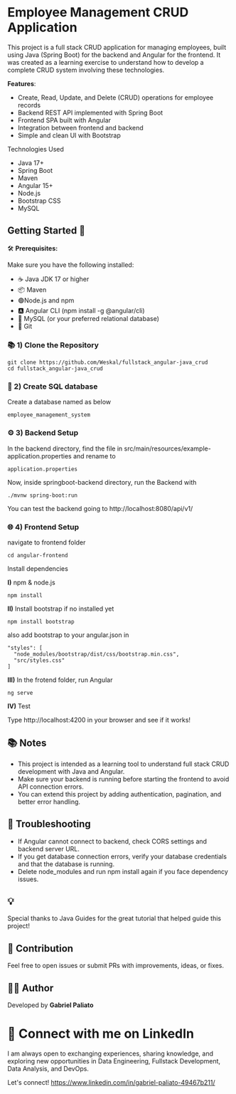 
# Employee Management CRUD Application

This project is a full stack CRUD application for managing employees, built using Java (Spring Boot) for the backend and Angular for the frontend. It was created as a learning exercise to understand how to develop a complete CRUD system involving these technologies.

__Features__:
- Create, Read, Update, and Delete (CRUD) operations for employee records
- Backend REST API implemented with Spring Boot
- Frontend SPA built with Angular
- Integration between frontend and backend
- Simple and clean UI with Bootstrap

Technologies Used
- Java 17+
- Spring Boot
- Maven
- Angular 15+
- Node.js
- Bootstrap CSS
- MySQL 

## Getting Started 🚀
🛠️ __Prerequisites:__ 

Make sure you have the following installed:

- ☕ Java JDK 17 or higher
- 📦 Maven
- 🟢Node.js and npm
- 🅰️ Angular CLI (npm install -g @angular/cli)
- 🐬 MySQL (or your preferred relational database)
- 🌱 Git

### 📚 1) Clone the Repository

```
git clone https://github.com/Weskal/fullstack_angular-java_crud
cd fullstack_angular-java_crud
```

### 💾 2) Create SQL database

Create a database named as below
```
employee_management_system
```

### ⚙️ 3) Backend Setup

In the backend directory, find the file in src/main/resources/example-application.properties
and rename to 
```
application.properties
```

Now, inside springboot-backend directory, run the Backend with

```
./mvnw spring-boot:run
```

You can test the backend going to http://localhost:8080/api/v1/

### 🌐 4) Frontend Setup

navigate to frontend folder 
```
cd angular-frontend
```

Install dependencies

__I)__ npm & node.js
```
npm install
``` 

__II)__ Install bootstrap if no installed yet
```
npm install bootstrap
``` 

also add bootstrap to your angular.json in
```
"styles": [
  "node_modules/bootstrap/dist/css/bootstrap.min.css",
  "src/styles.css"
]

```

__III)__ In the frotend folder, run Angular
```
ng serve
```

__IV)__ Test

Type http://localhost:4200 in your browser and see if it works!

## 📚 Notes
- This project is intended as a learning tool to understand full stack CRUD development with Java and Angular.
- Make sure your backend is running before starting the frontend to avoid API connection errors.
- You can extend this project by adding authentication, pagination, and better error handling.

## 🐞 Troubleshooting
- If Angular cannot connect to backend, check CORS settings and backend server URL.
- If you get database connection errors, verify your database credentials and that the database is running.
- Delete node_modules and run npm install again if you face dependency issues.

## 💡

Special thanks to Java Guides for the great tutorial that helped guide this project!

## 📢 Contribution
Feel free to open issues or submit PRs with improvements, ideas, or fixes.

## 🧑‍💻 Author
Developed by __Gabriel Paliato__

# 📲 Connect with me on LinkedIn
I am always open to exchanging experiences, sharing knowledge, and exploring new opportunities in Data Engineering, Fullstack Development, Data Analysis, and DevOps.

Let's connect!
https://www.linkedin.com/in/gabriel-paliato-49467b211/
